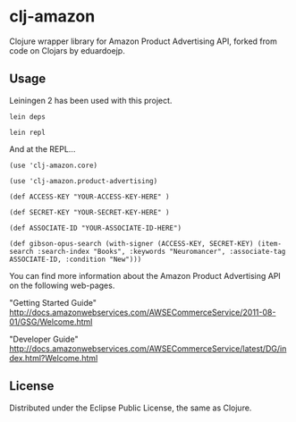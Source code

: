 clj-amazon
==========

Clojure wrapper library for Amazon Product Advertising API, forked from code on Clojars by eduardoejp.

## Usage

Leiningen 2 has been used with this project.


    lein deps

    lein repl


And at the REPL...

    (use 'clj-amazon.core)

    (use 'clj-amazon.product-advertising)

    (def ACCESS-KEY "YOUR-ACCESS-KEY-HERE" )

    (def SECRET-KEY "YOUR-SECRET-KEY-HERE" )

    (def ASSOCIATE-ID "YOUR-ASSOCIATE-ID-HERE")

    (def gibson-opus-search (with-signer (ACCESS-KEY, SECRET-KEY) (item-search :search-index "Books", :keywords "Neuromancer", :associate-tag ASSOCIATE-ID, :condition "New")))


You can find more information about the Amazon Product Advertising API on the following web-pages.

"Getting Started Guide"
http://docs.amazonwebservices.com/AWSECommerceService/2011-08-01/GSG/Welcome.html

"Developer Guide"
http://docs.amazonwebservices.com/AWSECommerceService/latest/DG/index.html?Welcome.html


## License

Distributed under the Eclipse Public License, the same as Clojure.
